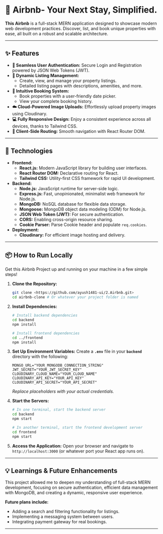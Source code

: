 # 🏡 Airbnb- Your Next Stay, Simplified.

**This Airbnb** is a full-stack MERN application designed to showcase modern web development practices. Discover, list, and book unique properties with ease, all built on a robust and scalable architecture.

---

## ✨ Features

* **🔐 Seamless User Authentication:** Secure Login and Registration powered by JSON Web Tokens (JWT).
* **🏡 Dynamic Listing Management:**
    * Create, view, and manage your property listings.
    * Detailed listing pages with descriptions, amenities, and more.
* **📅 Intuitive Booking System:**
    * Book properties with a user-friendly date picker.
    * View your complete booking history.
* **☁️ Cloud-Powered Image Uploads:** Effortlessly upload property images using Cloudinary.
* **💻 Fully Responsive Design:** Enjoy a consistent experience across all devices, thanks to Tailwind CSS.
* **🔗 Client-Side Routing:** Smooth navigation with React Router DOM.

---

## 🚀 Technologies

* **Frontend:**
    * **React.js:** Modern JavaScript library for building user interfaces.
    * **React Router DOM:** Declarative routing for React.
    * **Tailwind CSS:** Utility-first CSS framework for rapid UI development.
* **Backend:**
    * **Node.js:** JavaScript runtime for server-side logic.
    * **Express.js:** Fast, unopinionated, minimalist web framework for Node.js.
    * **MongoDB:** NoSQL database for flexible data storage.
    * **Mongoose:** MongoDB object data modeling (ODM) for Node.js.
    * **JSON Web Token (JWT):** For secure authentication.
    * **CORS:** Enabling cross-origin resource sharing.
    * **Cookie Parser:** Parse Cookie header and populate `req.cookies`.
* **Deployment:**
    * **Cloudinary:** For efficient image hosting and delivery.
      

---

## 📦 How to Run Locally

Get this Airbnb Project up and running on your machine in a few simple steps!

1.  **Clone the Repository:**
    ```bash
    git clone <https://github.com/ayush1481-ui/2.Airbnb.git>
    cd airbnb-clone # Or whatever your project folder is named
    ```
2.  **Install Dependencies:**
    ```bash
    # Install backend dependencies
    cd backend
    npm install

    # Install frontend dependencies
    cd ../frontend
    npm install
    ```
3.  **Set Up Environment Variables:**
    Create a **`.env`** file in your **`backend`** directory with the following:
    ```
    MONGO_URL="YOUR_MONGODB_CONNECTION_STRING"
    JWT_SECRET="YOUR_JWT_SECRET_KEY"
    CLOUDINARY_CLOUD_NAME="YOUR_CLOUD_NAME"
    CLOUDINARY_API_KEY="YOUR_API_KEY"
    CLOUDINARY_API_SECRET="YOUR_API_SECRET"
    ```
    *Replace placeholders with your actual credentials.*

4.  **Start the Servers:**
    ```bash
    # In one terminal, start the backend server
    cd backend
    npm start

    # In another terminal, start the frontend development server
    cd frontend
    npm start
    ```

5.  **Access the Application:**
    Open your browser and navigate to `http://localhost:3000` (or whatever port your React app runs on).

---

## 💡 Learnings & Future Enhancements

This project allowed me to deepen my understanding of full-stack MERN development, focusing on secure authentication, efficient data management with MongoDB, and creating a dynamic, responsive user experience.

**Future plans include:**

* Adding a search and filtering functionality for listings.
* Implementing a messaging system between users.
* Integrating payment gateway for real bookings.

---
